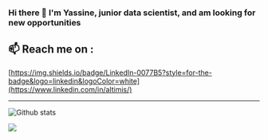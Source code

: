 ### Hi there 👋 I'm Yassine, junior data scientist, and am looking for new opportunities  

## 📫 Reach me on :  

[https://img.shields.io/badge/LinkedIn-0077B5?style=for-the-badge&logo=linkedin&logoColor=white](https://www.linkedin.com/in/altimis/)

---

![Github stats](https://github-readme-stats.vercel.app/api?username=Altimis)

![](https://komarev.com/ghpvc/?username=Altimis)
